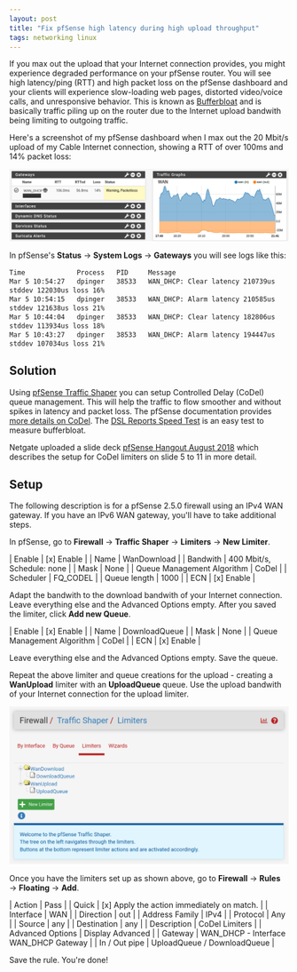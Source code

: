 ```yaml
---
layout: post
title: "Fix pfSense high latency during high upload throughput"
tags: networking linux
---
```


If you max out the upload that your Internet connection provides, you might experience degraded performance on your
pfSense router. You will see high latency/ping (RTT) and high packet loss on the pfSense dashboard and your clients will
experience slow-loading web pages, distorted video/voice calls, and unresponsive behavior. This is known as
[Bufferbloat](https://www.bufferbloat.net/projects/bloat/wiki/Introduction/) and is basically traffic piling up on the
router due to the Internet upload bandwith being limiting to outgoing traffic.

Here's a screenshot of my pfSense dashboard when I max out the 20 Mbit/s upload of my Cable Internet connection, showing
a RTT of over 100ms and 14% packet loss:

![pfSense dashboard with high latency and packetloss](/assets/images/pfsense-high-latency-packetloss.png)

In pfSense's **Status** → **System Logs** → **Gateways** you will see logs like this:

```text
Time             Process   PID     Message
Mar 5 10:54:27   dpinger   38533   WAN_DHCP: Clear latency 210739us stddev 122030us loss 16%
Mar 5 10:54:15   dpinger   38533   WAN_DHCP: Alarm latency 210585us stddev 121638us loss 21%
Mar 5 10:44:04   dpinger   38533   WAN_DHCP: Clear latency 182806us stddev 113934us loss 18%
Mar 5 10:43:27   dpinger   38533   WAN_DHCP: Alarm latency 194447us stddev 107034us loss 21%
```

## Solution

Using [pfSense Traffic Shaper](https://docs.netgate.com/pfsense/en/latest/trafficshaper/index.html) you can setup
Controlled Delay (CoDel) queue management. This will help the traffic to flow smoother and without spikes in latency
and packet loss. The pfSense documentation provides [more details on CoDel](https://docs.netgate.com/pfsense/en/latest/trafficshaper/altq-scheduler-types.html#codel-active-queue-management). The [DSL Reports Speed Test](http://dslreports.com/speedtest)
is an easy test to measure bufferbloat.

Netgate uploaded a slide deck [pfSense Hangout August 2018](https://www.slideshare.net/NetgateUSA/pfsense-244-short-topic-miscellany-pfsense-hangout-august-2018) which describes the setup for CoDel limiters on slide 5
to 11 in more detail.

## Setup

The following description is for a pfSense 2.5.0 firewall using an IPv4 WAN gateway. If you have an IPv6 WAN gateway,
you'll have to take additional steps.

In pfSense, go to **Firewall** → **Traffic Shaper** → **Limiters** → **New Limiter**.

| Enable | [x] Enable |
| Name | WanDownload |
| Bandwith | 400 Mbit/s, Schedule: none |
| Mask | None |
| Queue Management Algorithm | CoDel |
| Scheduler | FQ_CODEL |
| Queue length | 1000 |
| ECN | [x] Enable |

Adapt the bandwith to the download bandwith of your Internet connection. Leave everything else and the Advanced Options
empty. After you saved the limiter, click **Add new Queue**.

| Enable | [x] Enable |
| Name | DownloadQueue |
| Mask | None |
| Queue Management Algorithm | CoDel |
| ECN | [x] Enable |

Leave everything else and the Advanced Options empty. Save the queue.

Repeat the above limiter and queue creations for the upload - creating a **WanUpload** limiter with an **UploadQueue**
queue. Use the upload bandwith of your Internet connection for the upload limiter.

![pfSense Traffic Shaper Limiters](/assets/images/pfsense-limiter-queue.png)

Once you have the limiters set up as shown above, go to **Firewall** → **Rules** → **Floating** → **Add**.

| Action | Pass |
| Quick | [x] Apply the action immediately on match. |
| Interface | WAN |
| Direction | out |
| Address Family | IPv4 |
| Protocol | Any |
| Source | any |
| Destination | any |
| Description | CoDel Limiters |
| Advanced Options | Display Advanced |
| Gateway | WAN_DHCP - Interface WAN_DHCP Gateway |
| In / Out pipe | UploadQueue / DownloadQueue |

Save the rule. You're done!
